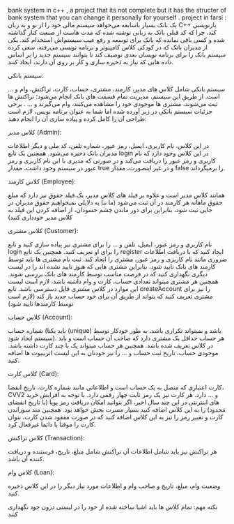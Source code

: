 bank system in c++ , a project that its not complete but it has the structer of bank system that you can change it personally for yourself .
project in farsi : 
یک بانک بسیار باسابقه می‌خواهد سیستم مالی خود را از نو و به زبان C++ بازنویسی کند، چرا که کد قبلی بانک به زبانی نوشته شده که مدت هاست از صنعت کنار گذاشته شده و کسی باقی نمانده که بانک برای توسعه و رفع عیب سیستم‌اش استخدام کند. یکی از مدیران بانک که در کودکی کلاس کامپیوتر و برنامه نویسی می‌رفته، سعی کرده سیستم بانک را برای برنامه نویسان بعدی توصیف کند تا بتوانند سیستم جدید را بر اساس داده هایی که نیاز به ذخیره سازی و کار بر روی آن دارند، ایجاد کنند.

سیستم بانکی:

سیستم بانکی شامل کلاس های مدیر، کارمند، مشتری، حساب، کارت، تراکنش، وام و ... است. از طریق این سیستم، مدیریت تمام قسمت های بانک انجام می‌شود؛ تراکنش ها ثبت می‌شوند، مشتری ها موجودی خود را مشاهده می‌کنند، وام می‌گیرند و ... . برخی جزئیات سیستم بانکی در زیر آورده شده اما شما به عنوان برنامه نویس، لازم است طراحی آن را کامل کرده و پیاده سازی آن را انجام دهید:

کلاس مدیر (Admin):

در این کلاس، نام کاربری، ایمیل، رمز عبور، شماره تلفن، کد ملی و دیگر اطلاعات مدیران بانک ذخیره می‌شود. همچنین یک تابع login در این کلاس وجود دارد که نام کاربری و رمز عبور را دریافت می‌کند و در صورتی که مدیری با این نام کاربری و رمز عبور در سیستم وجود داشت، مقدار true و در غیر اینصورت، مقدار false را برمیگرداند.

کلاس کارمند (Employee):

همانند کلاس مدیر است و علاوه بر فیلد های کلاس مدیر، یک فیلد حقوق نیز دارد که مبلغ حقوق ماهانه هر کارمند در آن ثبت می‌شود (ما بنا به دلایلی نمیخواهیم حقوق مدیران در جایی ثبت شود، بنابراین برای دور ماندن چشم حسودان، از اضافه کردن این فیلد به کلاس مدیر خودداری کنید)

کلاس مشتری (Customer):

نام کاربری و رمز عبور، ایمیل، تلفن و ... را برای مشتری نیز پیاده سازی کنید و تابع login را برای او تعریف کنید. همچنین یک تابع register ایجاد کنید که با دریافت اطلاعات ضروری مانند نام کاربری و رمز عبور، مشتری را ایجاد کند. ثبت نام مشتری ها باید توسط کارمند های بانک تایید شود، بنابراین مشتری هایی که هنوز تایید نشده اند را در لیست دیگری نگهداری کنید که در فرصت مناسب توسط کارمند های بانک بررسی شوند. همچنین هر مشتری میتواند تعدادی حساب، کارت و وام داشته باشد، لازم است لیست این موارد در کلاس مشتری قابل دسترسی باشد. تابع createAccount را نیز برای مشتری تعریف کنید که بتواند از طریق آن برای خود حساب جدید باز کند (لازم است توسط کارمندها تایید شود)

کلاس حساب (Account):

شماره حساب (باید یکتا (unique) باشد و نمیتواند تکراری باشد، به طور خودکار توسط سیستم ایجاد شود). هر حساب حداقل یک مشتری دارد که صاحب آن حساب است و باید در کلاس تعریف شده باشد. همچنین هر حساب میتواند یک یا چند کارت داشته باشد. موجودی حساب، تاریخ ثبت حساب و ... را نیز خودتان به این لیست اتریبیوت ها اضافه کنید.

کلاس کارت (Card):

کارت اعتباری که متصل به یک حساب است و اطلاعاتی مانند شماره کارت، تاریخ انقضا، CVV2 و ... دارد. هر کارت نیز یک رمز ثابت چهار رقمی دارد. با توجه به افزایش خرید های اینترنتی در این چند سال اخیر، اگر بتوانید امکان دریافت رمز پویا (با تاریخ انقضای محدود) را به این کلاس اضافه کنید بسیار مسرت بخش خواهد بود. همچنین متد سوزاندن کارت و تغییر رمز را نیز به این کلاس اضافه کنید که در صورت مفقود شدن کارت، بتوان کارت را موقتا یا دائما غیرفعال کرد.

کلاس تراکنش (Transaction):

هر تراکنش نیز باید شامل اطلاعات آن تراکنش شامل مبلغ، تاریخ، فرستنده و دریافت کننده آن باشد.

کلاس وام (Loan):

وضعیت وام، مبلغ، تاریخ و صاحب وام و اطلاعات مورد نیاز دیگر را در این کلاس ذخیره کنید.

نکته مهم: تمام کلاس ها باید اشیا ساخته شده از خود را در لیستی درون خود نگهداری کنند
